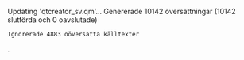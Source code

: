 
Updating 'qtcreator_sv.qm'...
    Genererade 10142 översättningar (10142 slutförda och 0 oavslutade)
    
    Ignorerade 4883 oöversatta källtexter

.

